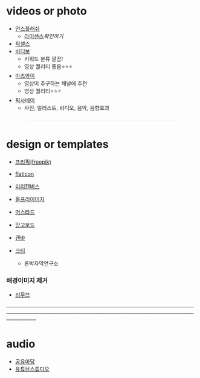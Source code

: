 # videos or photo
- [언스플래쉬](https://unsplash.com/)
	- [라이센스](https://unsplash.com/ko/라이선스)*확인하기*
- [픽셀스](https://www.pexels.com/ko-kr/)
- [비디보](https://www.askedtech.com/product/500175)
	- 키워드 분류 깔끔! 
	- 영상 퀄리티 좋음⭐⭐⭐
- [마즈와이](https://www.freepik.com/videos) 
	- 영상미 추구하는 채널에 추천
	- 영상 퀄리티⭐⭐⭐
- [픽사베이](https://pixabay.com)
	- 사진, 일러스트, 비디오, 음악, 음향효과


<p>
<center style="color:#f4f4f4;font-weight:100;">────────────────────────────────────────</center>
</p>


# design or templates

- [프리픽(freepik)](https://www.freepik.com/)
- [flaticon](https://www.flaticon.com/)
- [미리캔버스](https://www.miricanvas.com/ko)
- [올프리이미지](https://www.allfreeimages.net/)
- [머스타드](https://www.must-ad.com/)
- [망고보드](https://www.mangoboard.net/)
- [캔바](https://www.canva.com/ko_kr/)

- [크티](https://ctee.kr/)
  - 론박자막연구소

### 배경이미지 제거
- [리무브](https://www.remove.bg/ko)



────────────────────────────────────────────────────────────────────────────────────────────────────────────



# audio
- [공유마당](https://gongu.copyright.or.kr/gongu/main/main.do)
- [유튜브스튜디오](https://studio.youtube.com/)
